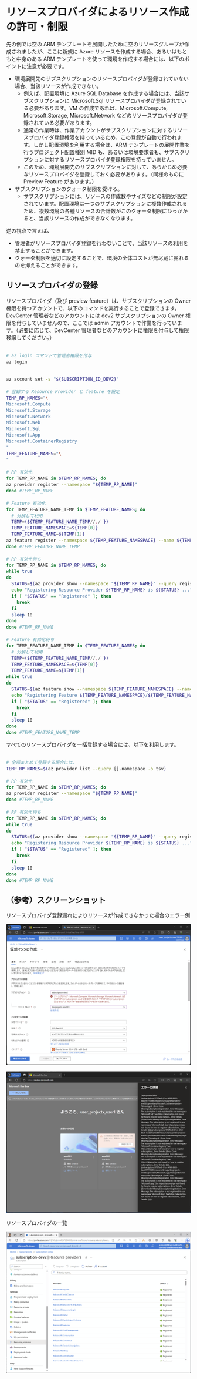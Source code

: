 # リソースプロバイダによるリソース作成の許可・制限

先の例では空の ARM テンプレートを展開したために空のリソースグループが作成されましたが、ここに新規に Azure リソースを作成する場合、あるいはもともと中身のある ARM テンプレートを使って環境を作成する場合には、以下のポイントに注意が必要です。

- 環境展開先のサブスクリプションのリソースプロバイダが登録されていない場合、当該リソースが作成できない。
  - 例えば、配置環境に Azure SQL Database を作成する場合には、当該サブスクリプションに Microsoft.Sql リソースプロバイダが登録されている必要があります。VM の作成であれば、Microsoft.Compute, Microsoft.Storage, Microsoft.Network などのリソースプロバイダが登録されている必要があります。
  - 通常の作業時は、作業アカウントがサブスクリプションに対するリソースプロバイダ登録権限を持っているため、この登録が自動で行われます。しかし配置環境を利用する場合は、ARM テンプレートの展開作業を行うプロジェクト配置種別 MID も、あるいは環境要求者も、サブスクリプションに対するリソースプロバイダ登録権限を持っていません。
  - このため、環境展開先のサブスクリプションに対して、あらかじめ必要なリソースプロバイダを登録しておく必要があります。（同様のものに Preview Feature があります。）
- サブスクリプションのクォータ制限を受ける。
  - サブスクリプションには、リソースの作成数やサイズなどの制限が設定されています。配置環境は一つのサブスクリプションに複数作成されるため、複数環境の各種リソースの合計数がこのクォータ制限にひっかかると、当該リソースの作成ができなくなります。

逆の視点で言えば、

- 管理者がリソースプロバイダ登録を行わないことで、当該リソースの利用を禁止することができます。
- クォータ制限を適切に設定することで、環境の全体コストが無尽蔵に膨れるのを抑えることができます。

## リソースプロバイダの登録

リソースプロバイダ（及び preview feature）は、サブスクリプションの Owner 権限を持つアカウントで、以下のコマンドを実行することで登録できます。DevCenter 管理者などのアカウントには dev2 サブスクリプションの Owner 権限を付与していませんので、ここでは admin アカウントで作業を行っています。（必要に応じて、DevCenter 管理者などのアカウントに権限を付与して権限移譲してください。）

```bash

# az login コマンドで管理者権限を付与
az login

```

```bash

az account set -s "${SUBSCRIPTION_ID_DEV2}"

# 登録する Resource Provider と feature を設定
TEMP_RP_NAMES="\
Microsoft.Compute
Microsoft.Storage
Microsoft.Network
Microsoft.Web
Microsoft.Sql
Microsoft.App
Microsoft.ContainerRegistry
"
TEMP_FEATURE_NAMES="\
"
 
# RP 有効化
for TEMP_RP_NAME in $TEMP_RP_NAMES; do
az provider register --namespace "${TEMP_RP_NAME}"
done #TEMP_RP_NAME

# Feature 有効化
for TEMP_FEATURE_NAME_TEMP in $TEMP_FEATURE_NAMES; do
  # 分解して利用
  TEMP=(${TEMP_FEATURE_NAME_TEMP//,/ })
  TEMP_FEATURE_NAMESPACE=${TEMP[0]}
  TEMP_FEATURE_NAME=${TEMP[1]}
az feature register --namespace ${TEMP_FEATURE_NAMESPACE} --name ${TEMP_FEATURE_NAME}
done #TEMP_FEATURE_NAME_TEMP

# RP 有効化待ち
for TEMP_RP_NAME in $TEMP_RP_NAMES; do
while true
do
  STATUS=$(az provider show --namespace "${TEMP_RP_NAME}" --query registrationState -o tsv)
  echo "Registering Resource Provider ${TEMP_RP_NAME} is ${STATUS} ..."
  if [ "$STATUS" == "Registered" ]; then
    break
  fi
  sleep 10
done
done #TEMP_RP_NAME

# Feature 有効化待ち
for TEMP_FEATURE_NAME_TEMP in $TEMP_FEATURE_NAMES; do
  # 分解して利用
  TEMP=(${TEMP_FEATURE_NAME_TEMP//,/ })
  TEMP_FEATURE_NAMESPACE=${TEMP[0]}
  TEMP_FEATURE_NAME=${TEMP[1]}
while true
do
  STATUS=$(az feature show --namespace ${TEMP_FEATURE_NAMESPACE} --name ${TEMP_FEATURE_NAME} --query properties.state -o tsv)
  echo "Registering Feature ${TEMP_FEATURE_NAMESPACE}/${TEMP_FEATURE_NAME} is ${STATUS} ..."
  if [ "$STATUS" == "Registered" ]; then
    break
  fi
  sleep 10
done
done #TEMP_FEATURE_NAME_TEMP

```

すべてのリソースプロバイダを一括登録する場合には、以下を利用します。

```bash

# 全部まとめて登録する場合には、
TEMP_RP_NAMES=$(az provider list --query [].namespace -o tsv)

# RP 有効化
for TEMP_RP_NAME in $TEMP_RP_NAMES; do
az provider register --namespace "${TEMP_RP_NAME}"
done #TEMP_RP_NAME

# RP 有効化待ち
for TEMP_RP_NAME in $TEMP_RP_NAMES; do
while true
do
  STATUS=$(az provider show --namespace "${TEMP_RP_NAME}" --query registrationState -o tsv)
  echo "Registering Resource Provider ${TEMP_RP_NAME} is ${STATUS} ..."
  if [ "$STATUS" == "Registered" ]; then
    break
  fi
  sleep 10
done
done #TEMP_RP_NAME

```

## （参考）スクリーンショット

リソースプロバイダ登録漏れによりリソースが作成できなかった場合のエラー例

![picture 2](./images/9691142ff0632b0a8923af3b339a9fcd0ba804de21e3e4e5b1a7627926a84c46.png)  

![picture 0](./images/b49e774e20e3fbf8f99ee8b6864d0a1abca3b8d9322de8e6328023d436ee7b5b.png)  

リソースプロバイダの一覧

![picture 1](./images/50a4739337ddcbf7b0484d5364394a9bba7e507b67c187cf6d11277191e6f6be.png)  
